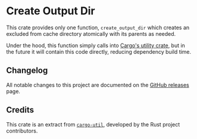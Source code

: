 # Create Output Dir

This crate provides only one function, `create_output_dir` which creates an excluded from cache directory atomically
with its parents as needed.

Under the hood, this function simply calls into [Cargo's utility crate][cargo-util], but in the future it will contain
this code
directly, reducing dependency build time.

## Changelog

All notable changes to this project are documented on the [GitHub releases] page.

## Credits

This crate is an extract from [`cargo-util`][cargo-util], developed by the Rust project contributors.

[cargo-util]: https://crates.io/crates/cargo-util

[github releases]: https://github.com/software-mansion/scarb/releases
